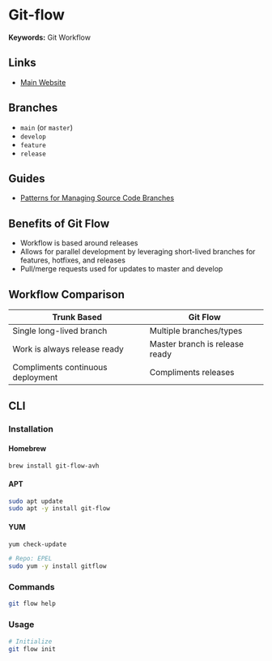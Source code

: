 # Git-flow

**Keywords:** Git Workflow

## Links

- [Main Website](https://jeffkreeftmeijer.com/git-flow/)

## Branches

- `main` (or `master`)
- `develop`
- `feature`
- `release`

## Guides

- [Patterns for Managing Source Code Branches](https://martinfowler.com/articles/branching-patterns.html)

## Benefits of Git Flow

- Workflow is based around releases
- Allows for parallel development by leveraging short-lived branches for features, hotfixes, and releases
- Pull/merge requests used for updates to master and develop

## Workflow Comparison

| Trunk Based                       | Git Flow                       |
| --------------------------------- | ------------------------------ |
| Single long-lived branch          | Multiple branches/types        |
| Work is always release ready      | Master branch is release ready |
| Compliments continuous deployment | Compliments releases           |

## CLI

### Installation

#### Homebrew

```sh
brew install git-flow-avh
```

#### APT

```sh
sudo apt update
sudo apt -y install git-flow
```

#### YUM

```sh
yum check-update

# Repo: EPEL
sudo yum -y install gitflow
```

### Commands

```sh
git flow help
```

### Usage

```sh
# Initialize
git flow init
```
